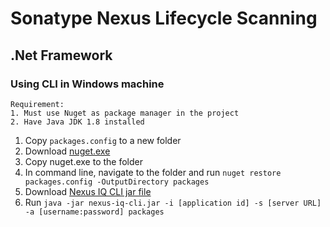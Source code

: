 # Sonatype Nexus Lifecycle Scanning

## .Net Framework
### Using CLI in Windows machine
```
Requirement:
1. Must use Nuget as package manager in the project
2. Have Java JDK 1.8 installed
```
1. Copy `packages.config` to a new folder
2. Download [nuget.exe](nuget.exe)
3. Copy nuget.exe to the folder
3. In command line, navigate to the folder and run `nuget restore packages.config -OutputDirectory packages`
4. Download [Nexus IQ CLI jar file](/nexus-iq-cli.jar)
5. Run `java -jar nexus-iq-cli.jar -i [application id] -s [server URL] -a [username:password] packages`